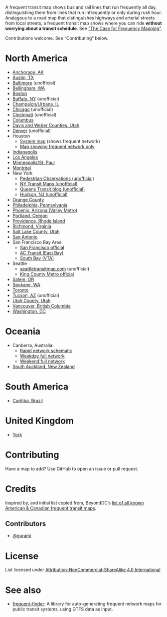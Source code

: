 A frequent transit map shows bus and rail lines that run frequently all day, distinguishing them from lines that run infrequently or only during rush hour. Analagous to a road map that distinguishes highways and arterial streets from local streets, a frequent transit map shows where you can ride <b>without worrying about a transit schedule</b>. See [“The Case for Frequency Mapping”](https://humantransit.org/basics/the-case-for-frequency-mapping).

Contributions welcome. See “Contributing” below.

# North America

* [Anchorage, AK](https://www.muni.org/Departments/transit/PeopleMover/Documents/Anchorage%20Talks%20Transit/Comparison%20Maps%20on%20letterhead.pdf)
* [Austin, TX](https://capmetro.org/uploadedFiles/New2016/Plans_and_Development/Service_Changes/June2018/CAP_Mspc_Msys-Jun2018.pdf)
* [Baltimore](http://marc.szarkowski.us/4_Miscellaneous_Files/FrequentTransitMap/FrequentTransitMap.pdf) (unofficial)
* [Bellingham, WA](http://www.ridewta.com/Documents/Bellingham.pdf)
* [Boston](http://www.mbta.com/schedules_and_maps/subway/)
* [Buffalo, NY](https://www.google.com/maps/d/viewer?msa=0&ie=UTF&mid=zJrBqJ5t3ofc.krqQ-opbkEYA) (unofficial)
* [Champaign/Urbana, IL](http://www.cumtd.com/maps-and-schedules/system-maps/highfrequency)
* [Chicago](http://web.archive.org/web/20140214104948/http://www.prairiestateblue.com/diary/5576/cta-chicago-transit-authority-frequent-service-mapping) (unofficial)
* [Cincinnati](http://www.cincymap.org/) (unofficial)
* [Columbus](https://www.cota.com/timetables/cota-system-map.pdf)
* [Davis and Weber Counties, Utah](https://www.rideuta.com/-/media/Files/Rider-Info/Change-Day/ChangeDayWebDavCountySystemMapDec2022.ashx)
* [Denver](http://denverurbanism.com/2013/02/learn-to-love-the-bus-with-a-map-of-rtds-best-routes.html) (unofficial)
* Houston
   * [System map](http://ridemetro.org/MetroPDFs/NBN/New-METRO-System-Map.pdf) (shows frequent network)
   * [Map showing frequent network only](http://ridemetro.org/MetroPDFs/Schedules/SystemMaps/n-METRO-Frequent-Network-map.pdf)
* [Indianapolis](http://www.indygo.net/pages/system-map)
* [Los Angeles](https://www.metro.net/riding/guide/system-maps/)
* [Minneapolis/St. Paul](http://metrotransit.org/high-frequency-network-map.aspx)
* [Montréal](http://www.stm.info/sites/default/files/pictures/reseau10max-2016.pdf)
* New York
    * [Pedestrian Observations (unofficial)](http://pedestrianobservations.wordpress.com/2011/05/13/frequent-new-york-city-buses/)
    * [NY Transit Maps (unofficial)](http://nytransitmaps.tumblr.com/post/107648099115/a-frequent-transit-map-of-new-york-for-2015-all)
    * [Queens Transit blog (unofficial)](http://queenstransit.wordpress.com/category/frequent-maps/)
    * [Hudson, NJ (unofficial)](http://capntransit.blogspot.com/2012/08/frequent-transit-in-hudson-county-new.html)
* [Orange County](http://octa.net/pdf/ETC_RideGuide%2015-minute.pdf)
* [Philadelphia, Pennsylvania](https://www.septa.org/frequency/img/2019-full-frequency-map.pdf)
* [Phoenix, Arizona (Valley Metro)](https://www.valleymetro.org/maps-schedules/system-map)
* [Portland, Oregon](http://www.trimet.org/schedules/frequentservice.htm)
* [Providence, Rhode Island](http://www.ripta.com/stuff/contentmgr/files/0/4214cdbbe108103ebf207dd481fd0d0a/files/ripta_2012_system_map_final.pdf)
* [Richmond, Virginia](http://ridegrtc.com/media/routes/SystemMap_Nov2016.pdf)
* [Salt Lake County, Utah](https://www.rideuta.com/-/media/Files/Rider-Info/Change-Day/ChangeDaySLCountySystemMapDec2022.ashx)
* [San Antonio](http://www.viainfo.net/BusService/Docs/VIASystemMapJUNE2015.pdf)
* San Francisco Bay Area
    * [San Francisco official](https://www.sfmta.com/maps/muni-service-map)
    * [AC Transit (East Bay)](https://www.actransit.org/overview-maps)
    * [South Bay (VTA)](https://www.vta.org/go/maps)
* Seattle
    * [seattletransitmap.com](http://seattletransitmap.com/) (unofficial)
    * [King County Metro official](https://kingcounty.gov/depts/transportation/metro/schedules-maps/maps/system.aspx)
* [Salem, OR](http://cherriots.org/sites/default/files/cherriots-system-map-8-5x11in-2017-09-05.pdf)
* [Spokane, WA](https://www.spokanetransit.com/files/content/STA_System_Map_Sept_2016_WEB.pdf)
* [Toronto](https://www.ttc.ca/PDF/Maps/TTC_SystemMap.pdf)
* [Tucson, AZ](http://www.humantransit.org/2014/07/tucson-a-frequent-network-map.html) (unofficial)
* [Utah County, Utah](https://www.rideuta.com/-/media/Files/Rider-Info/Change-Day/ChangeDayUtahCountySystemMapDec2022.ashx)
* [Vancouver, British Columbia](https://www.translink.ca/schedules-and-maps/transit-system-maps#transit-system-maps)
* [Washington, DC](https://www.wmata.com/schedules/maps/)

# Oceania

* Canberra, Australia:
    * [Rapid network schematic](https://www.transport.act.gov.au/__data/assets/pdf_file/0006/1115925/TC-Rapid-Network-Map.pdf)
    * [Weekday full network](https://www.transport.act.gov.au/__data/assets/pdf_file/0007/1094695/network17_weekday_network_web.pdf)
    * [Weekend full network](https://www.transport.act.gov.au/__data/assets/pdf_file/0008/1094696/network17_weekend_network_web.pdf)
* [South Auckland, New Zealand](https://at.govt.nz/media/1971581/sg_southern-guide_oct-2016-web.pdf)

# South America

* [Curitiba, Brazil](https://upload.wikimedia.org/wikipedia/commons/1/16/Curitiba_PublicTransport.png)

# United Kingdom

* [York](http://www.firstgroup.com/uploads/maps/York%20Network%20Map_web.pdf)

#

# Contributing

Have a map to add? Use GitHub to open an issue or pull request.

# Credits

Inspired by, and initial list copied from, BeyondDC’s [list of all known American & Canadian frequent transit maps](http://beyonddc.com/log/?page_id=5013).

## Contributors

* [@gurami](https://twitter.com/gurami)

# License

List licensed under [Attribution-NonCommercial-ShareAlike 4.0 International](http://creativecommons.org/licenses/by-nc-sa/4.0/)

# See also

* [frequent-finder](https://github.com/gregjd/frequent-finder): A library for auto-generating frequent network maps for public transit systems, using GTFS data as input.
